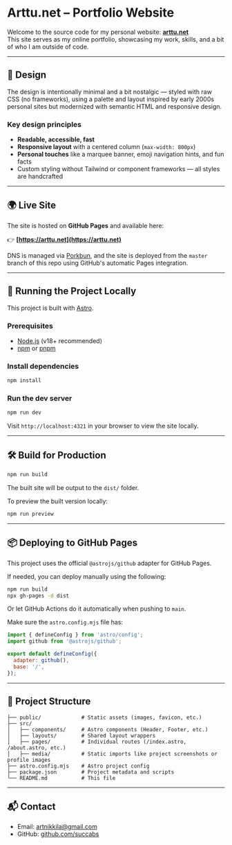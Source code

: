 # Arttu.net – Portfolio Website

Welcome to the source code for my personal website: **[arttu.net](https://arttu.net)**  
This site serves as my online portfolio, showcasing my work, skills, and a bit of who I am outside of code.

---

## 🎨 Design

The design is intentionally minimal and a bit nostalgic — styled with raw CSS (no frameworks), using a palette and layout inspired by early 2000s personal sites but modernized with semantic HTML and responsive design.

### Key design principles

- **Readable, accessible, fast**
- **Responsive layout** with a centered column (`max-width: 800px`)
- **Personal touches** like a marquee banner, emoji navigation hints, and fun facts
- Custom styling without Tailwind or component frameworks — all styles are handcrafted

---

## 🌍 Live Site

The site is hosted on **GitHub Pages** and available here:

👉 **[https://arttu.net](https://arttu.net)**

DNS is managed via [Porkbun](https://porkbun.com), and the site is deployed from the `master` branch of this repo using GitHub's automatic Pages integration.

---

## 🚀 Running the Project Locally

This project is built with [Astro](https://astro.build/).

### Prerequisites

- [Node.js](https://nodejs.org/) (v18+ recommended)
- [npm](https://www.npmjs.com/) or [pnpm](https://pnpm.io/)

### Install dependencies

```bash
npm install
```

### Run the dev server

```bash
npm run dev
```

Visit `http://localhost:4321` in your browser to view the site locally.

---

## 🛠️ Build for Production

```bash
npm run build
```

The built site will be output to the `dist/` folder.

To preview the built version locally:

```bash
npm run preview
```

---

## 📦 Deploying to GitHub Pages

This project uses the official `@astrojs/github` adapter for GitHub Pages.

If needed, you can deploy manually using the following:

```bash
npm run build
npx gh-pages -d dist
```

Or let GitHub Actions do it automatically when pushing to `main`.

Make sure the `astro.config.mjs` file has:

```js
import { defineConfig } from 'astro/config';
import github from '@astrojs/github';

export default defineConfig({
  adapter: github(),
  base: '/',
});
```

---

## 📁 Project Structure

```
├── public/             # Static assets (images, favicon, etc.)
├── src/
│   ├── components/     # Astro components (Header, Footer, etc.)
│   ├── layouts/        # Shared layout wrappers
│   ├── pages/          # Individual routes (/index.astro, /about.astro, etc.)
│   ├── media/          # Static imports like project screenshots or profile images
├── astro.config.mjs    # Astro project config
├── package.json        # Project metadata and scripts
└── README.md           # This file
```

---

## 📬 Contact

- Email: [artnikkila@gmail.com](mailto:artnikkila@gmail.com)
- GitHub: [github.com/succabs](https://github.com/succabs)
